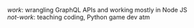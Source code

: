_work_: wrangling GraphQL APIs and working mostly in Node JS  
_not-work_: teaching coding, Python game dev atm
